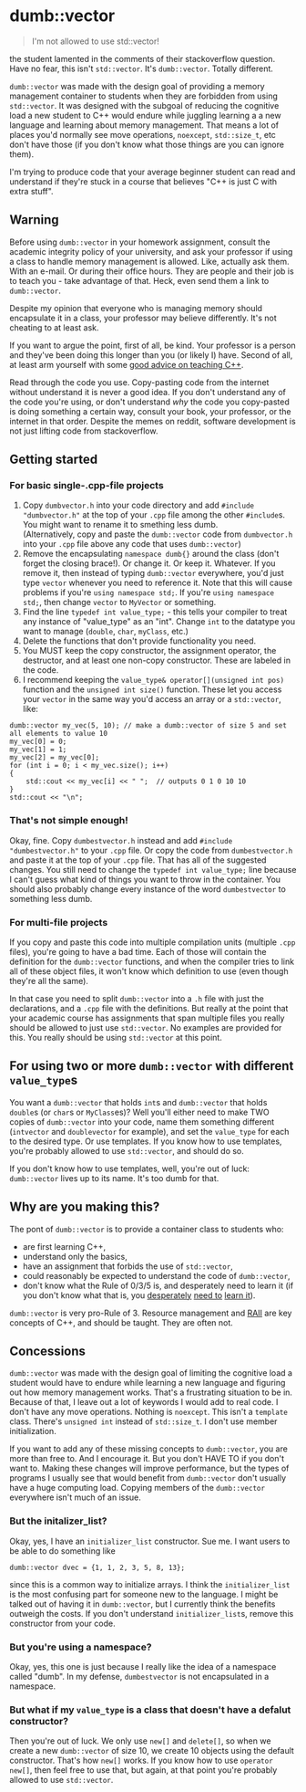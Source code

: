 # dumb::vector
>I'm not allowed to use std::vector!

the student lamented in the comments of their stackoverflow question. Have no fear, this isn't `std::vector`. It's `dumb::vector`. Totally different.

`dumb::vector` was made with the design goal of providing a memory management container to students when they are forbidden from using `std::vector`. It was designed with the subgoal of reducing the cognitive load a new student to C++ would endure while juggling learning a a new language and learning about memory management. That means a lot of places you'd normally see move operations, `noexcept`, `std::size_t`, etc don't have those (if you don't know what those things are you can ignore them).

I'm trying to produce code that your average beginner student can read and understand if they're stuck in a course that believes "C++ is just C with extra stuff".

## Warning

Before using `dumb::vector` in your homework assignment, consult the academic integrity policy of your university, and ask your professor if using a class to handle memory management is allowed. Like, actually ask them. With an e-mail. Or during their office hours. They are people and their job is to teach you - take advantage of that. Heck, even send them a link to `dumb::vector`.

Despite my opinion that everyone who is managing memory should encapsulate it in a class, your professor may believe differently. It's not cheating to at least ask.

If you want to argue the point, first of all, be kind. Your professor is a person and they've been doing this longer than you (or likely I) have. Second of all, at least arm yourself with some [good advice on teaching C++](https://www.youtube.com/watch?v=YnWhqhNdYyk).

Read through the code you use. Copy-pasting code from the internet without understand it is never a good idea. If you don't understand any of the code you're using, or don't understand *why* the code you copy-pasted is doing something a certain way, consult your book, your professor, or the internet in that order. Despite the memes on reddit, software development is not just lifting code from stackoverflow.

## Getting started

### For basic single-.cpp-file projects

1. Copy `dumbvector.h` into your code directory and add `#include "dumbvector.h"` at the top of your `.cpp` file among the other `#include`s. You might want to rename it to smething less dumb.  
(Alternatively, copy and paste the `dumb::vector` code from `dumbvector.h` into your `.cpp` file above any code that uses `dumb::vector`) 
1. Remove the encapsulating `namespace dumb{}` around the class (don't forget the closing brace!). Or change it. Or keep it. Whatever. If you remove it, then instead of typing `dumb::vector` everywhere, you'd just type `vector` whenever you need to reference it. Note that this will cause problems if you're `using namespace std;`. If you're `using namespace std;`, then change `vector` to `MyVector` or something.
1. Find the line `typedef int value_type;` - this tells your compiler to treat any instance of "value_type" as an "int". Change `int` to the datatype you want to manage (`double`, `char`, `myClass`, etc.)
1. Delete the functions that don't provide functionality you need.
1. You MUST keep the copy constructor, the assignment operator, the destructor, and at least one non-copy constructor. These are labeled in the code.
1. I recommend keeping the `value_type& operator[](unsigned int pos)` function and the `unsigned int size()` function. These let you access your `vector` in the same way you'd access an array or a `std::vector`, like:
```
dumb::vector my_vec(5, 10); // make a dumb::vector of size 5 and set all elements to value 10
my_vec[0] = 0;
my_vec[1] = 1;
my_vec[2] = my_vec[0];
for (int i = 0; i < my_vec.size(); i++)
{
    std::cout << my_vec[i] << " ";  // outputs 0 1 0 10 10
}
std::cout << "\n";
```

### That's not simple enough!

Okay, fine. Copy `dumbestvector.h` instead and add `#include "dumbestvector.h"` to your `.cpp` file. Or copy the code from `dumbestvector.h` and paste it at the top of your `.cpp` file. That has all of the suggested changes. You still need to change the `typedef int value_type;` line because I can't guess what kind of things you want to throw in the container. You should also probably change every instance of the word `dumbestvector` to something less dumb.

### For multi-file projects

If you copy and paste this code into multiple compilation units (multiple `.cpp` files), you're going to have a bad time. Each of those will contain the definition for the `dumb::vector` functions, and when the compiler tries to link all of these object files, it won't know which definition to use (even though they're all the same).

In that case you need to split `dumb::vector` into a `.h` file with just the declarations, and a `.cpp` file with the definitions. But really at the point that your academic course has assignments that span multiple files you really should be allowed to just use `std::vector`. No examples are provided for this. You really should be using `std::vector` at this point.

## For using two or more `dumb::vector` with different `value_type`s

You want a `dumb::vector` that holds `int`s and `dumb::vector` that holds `double`s (or `char`s or `MyClass`es)? Well you'll either need to make TWO copies of `dumb::vector` into your code, name them something different (`intvector` and `doublevector` for example), and set the `value_type` for each to the desired type. Or use templates. If you know how to use templates, you're probably allowed to use `std::vector`, and should do so.

If you don't know how to use templates, well, you're out of luck: `dumb::vector` lives up to its name. It's too dumb for that.

## Why are you making this?

The pont of `dumb::vector` is to provide a container class to students  who:

- are first learning C++,
- understand only the basics,
- have an assignment that forbids the use of `std::vector`,
- could reasonably be expected to understand the code of `dumb::vector`,
- don't know what the Rule of 0/3/5 is, and desperately need to learn it (if you don't know what that is, you [desperately](https://stackoverflow.com/q/4172722/2027196) [need to](http://isocpp.github.io/CppCoreGuidelines/CppCoreGuidelines#Rc-zero) [learn it](https://en.cppreference.com/w/cpp/language/rule_of_three)).

`dumb::vector` is very pro-Rule of 3. Resource management and [RAII](https://en.wikipedia.org/wiki/Resource_acquisition_is_initialization) are key concepts of C++, and should be taught. They are often not.

## Concessions

`dumb::vector` was made with the design goal of limiting the cognitive load a student would have to endure while learning a new language and figuring out how memory management works. That's a frustrating situation to be in. Because of that, I leave out a lot of keywords I would add to real code. I don't have any move operations. Nothing is `noexcept`. This isn't a `template` class. There's `unsigned int` instead of `std::size_t`. I don't use member initialization.

If you want to add any of these missing concepts to `dumb::vector`, you are more than free to. And I encourage it. But you don't HAVE TO if you don't want to. Making these changes will improve performance, but the types of programs I usually see that would benefit from `dumb::vector` don't usually have a huge computing load. Copying members of the `dumb::vector` everywhere isn't much of an issue.

### But the initalizer_list?
Okay, yes, I have an `initializer_list` constructor. Sue me. I want users to be able to do something like
```
dumb::vector dvec = {1, 1, 2, 3, 5, 8, 13};
```
since this is a common way to initialize arrays. I think the `initializer_list` is the most confusing part for someone new to the language. I might be talked out of having it in `dumb::vector`, but I currently think the benefits outweigh the costs. If you don't understand `initializer_list`s, remove this constructor from your code.

### But you're using a namespace?
Okay, yes, this one is just because I really like the idea of a namespace called "dumb". In my defense, `dumbestvector` is not encapsulated in a namespace.

### But what if my `value_type` is a class that doesn't have a defalut constructor?
Then you're out of luck. We only use `new[]` and `delete[]`, so when we create a new `dumb::vector` of size 10, we create 10 objects using the default constructor. That's how `new[]` works. If you know how to use `operator new[]`, then feel free to use that, but again, at that point you're probably allowed to use `std::vector`.
